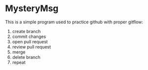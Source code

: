 # MysteryMsg

This is a simple program used to practice github with proper gitflow:

1. create branch
2. commit changes
3. open pull request
4. review pull request
5. merge
6. delete branch
7. repeat
